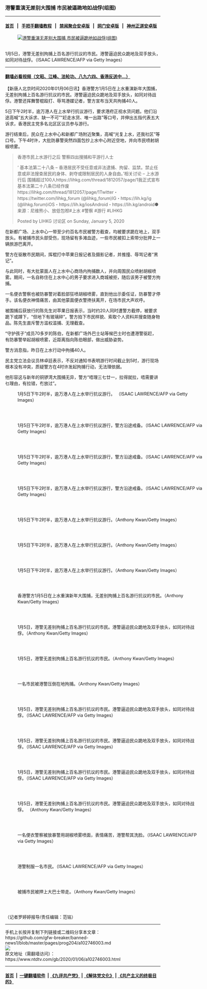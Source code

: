 ### 港警重演无差别大围捕 市民被逼跪地如战俘(组图)
------------------------

#### [首页](https://github.com/gfw-breaker/banned-news1/blob/master/README.md) &nbsp;&nbsp;|&nbsp;&nbsp; [手把手翻墙教程](https://github.com/gfw-breaker/guides/wiki) &nbsp;&nbsp;|&nbsp;&nbsp; [禁闻聚合安卓版](https://github.com/gfw-breaker/bn-android) &nbsp;&nbsp;|&nbsp;&nbsp; [网门安卓版](https://github.com/oGate2/oGate) &nbsp;&nbsp;|&nbsp;&nbsp; [神州正道安卓版](https://github.com/SzzdOgate/update) 



<div><div class="featured_image">
 <a href="https://i.ntdtv.com/assets/uploads/2020/01/GettyImages-1191842033-1.jpg" target="_blank">
  <figure>
   <img alt="港警重演无差别大围捕 市民被逼跪地如战俘(组图)" src="https://i.ntdtv.com/assets/uploads/2020/01/GettyImages-1191842033-1-800x450.jpg"/>
  </figure><br/>
 </a>
 <span class="caption">
  1月5日，港警无差别拘捕上百名游行抗议的市民。港警逼迫民众跪地及双手放头，如同对待战俘。（ISAAC LAWRENCE/AFP via Getty Images）
 </span>
</div>
</div><hr/>

#### [翻墙必看视频（文昭、江峰、法轮功、八九六四、香港反送中...）](https://github.com/gfw-breaker/banned-news1/blob/master/pages/link3.md)

<div><div class="post_content" itemprop="articleBody">
 <p>
  【新唐人北京时间2020年01月06日讯】香港警方1月5日在上水重演新年大围捕，无差别拘捕上百名游行抗议的市民。港警逼迫民众跪地及双手放头，如同对待战俘。港警还挥舞警棍殴打、辱骂港媒记者，警方宣布当天共拘捕40人。
 </p>
 <p>
  5日下午2时半，逾万港人在上水举行抗议游行，要求港府正视水货问题。他们沿途高喊“五大诉求、缺一不可”“赶走水货、唯一出路”等口号，并伸出五指代表五大诉求，香港民主党多名北区区议员参与游行。
 </p>
 <p>
  游行结束后，民众在上水中心和新都广场附近聚集，高喊“光复上水，还我社区”等口号。下午4时许，大批防暴警突然四面包抄上水中心附近空地，并向市民喷射胡椒喷雾。
 </p>
 <div id="fb-root">
 </div>
 <p>
  <script async="1" crossorigin="anonymous" defer="1" src="https://connect.facebook.net/en_US/sdk.js#xfbml=1&amp;version=v5.0">
  </script>
 </p>
 <div class="fb-video" data-href="https://www.facebook.com/lihkg.forum/videos/542188166376092/" data-width="500">
  <blockquote cite="https://www.facebook.com/lihkg.forum/videos/542188166376092/" class="fb-xfbml-parse-ignore">
   <p>
    <ok href="https://www.facebook.com/lihkg.forum/videos/542188166376092/">
     香港市民上水游行之后 警察四出搜捕和平游行人士
    </ok>
   </p>
   <p>
    ‘ 基本法第二十八条  – 香港居民不受任意或非法逮捕、拘留、监禁。禁止任意或非法搜查居民的身体、剥夺或限制居民的人身自由。’相关讨论 – 上水游行后 围捕超过100人https://lihkg.com/thread/1812057/page/1我正式宣布基本法第二十八条已经作废https://lihkg.com/thread/1812057/page/1Twitter・https://twitter.com/lihkg_forum  (@lihkg_forum)IG・https://lih.kg/ig (@lihkg.forum)iOS・https://lih.kg/iosAndroid・https://lih.kg/android●来源：尼维熊小、放低包袱#上水 #警察 #游行 #LIHKG
   </p>
   <p>
    Posted by
    <ok href="https://www.facebook.com/lihkg.forum/">
     LIHKG 讨论区
    </ok>
    on Sunday, January 5, 2020
   </p>
  </blockquote>
 </div>
 <p>
  在新都广场、上水中心一带至少约百名市民被警方截查，均被要求跪在地上，双手放头。有被捕市民头部受伤，现场留有多滩血迹，一些市民被扣上索带分批押上一辆旅游巴离开。
 </p>
 <p>
  警方在驱散市民期间，挥棍打中苹果日报记者及摄影记者，并推撞、辱骂记者“黑记”。
 </p>
 <p>
 </p>
 <p>
  与此同时，有大批蒙面人在上水中心商场内拘捕数人，并向周围民众喷射胡椒喷雾。期间，一名自称住在上水中心的男子要求进入商城被拒，随后该男子被警方拘捕。
 </p>
 <p>
  一名便衣警察也被防暴警对着脸部狂喷胡椒喷雾，直到他出示委任证，防暴警才停手。该名便衣神情痛苦，由其他蒙面便衣警搀扶离开，在场市民大声欢呼。
 </p>
 <p>
  被围捕后获放行的陈先生对苹果日报表示，当时约20人同时遭警方截停，被要求跪下或蹲下，“但地下有玻璃碎”。警方拍下市民样貌、索取个人资料并搜查随身物品。陈先生直斥警方滥权滥捕、无理截查。
 </p>
 <p>
  “守护孩子”成员70多岁的陈伯，在新都广场外巴士站等候巴士时也遭港警驱赶，有防暴警举起胡椒喷雾，近距离指向陈伯眼部，做出威胁姿势。
 </p>
 <p>
  警方消息指，昨日在上水行动中拘捕40人。
 </p>
 <p>
  民主党立法会议员林卓廷表示，不反对通知书表明游行时间截止到5时，游行现场根本没有冲突，质疑警方在4时许发起拘捕行动，无法理依据。
 </p>
 <p>
  他形容这与新年的铜锣湾大围捕无异，警方“唔理三七廿一，拉得就拉，唔需要讲乜理由，有拉错，冇放过”。
 </p>
 <figure class="wp-caption alignnone" id="attachment_102746021" style="width: 600px">
  <img alt="" class="size-medium wp-image-102746021" src="https://i.ntdtv.com/assets/uploads/2020/01/GettyImages-1191840702-600x401.jpg">
   <br/><figcaption class="wp-caption-text">
    1月5日下午2时半，逾万港人在上水举行抗议游行。 （ISAAC LAWRENCE/AFP via Getty Images）
   </figcaption><br/>
  </img>
 </figure><br/>
 <figure class="wp-caption alignnone" id="attachment_102746018" style="width: 600px">
  <img alt="" class="size-medium wp-image-102746018" src="https://i.ntdtv.com/assets/uploads/2020/01/GettyImages-1191840709-600x401.jpg">
   <br/><figcaption class="wp-caption-text">
    1月5日下午2时半，逾万港人在上水举行抗议游行，警方沿途戒备。（ISAAC LAWRENCE/AFP via Getty Images）
   </figcaption><br/>
  </img>
 </figure><br/>
 <figure class="wp-caption alignnone" id="attachment_102746019" style="width: 600px">
  <img alt="" class="size-medium wp-image-102746019" src="https://i.ntdtv.com/assets/uploads/2020/01/GettyImages-1191840707-600x401.jpg"/>
  <br/><figcaption class="wp-caption-text">
   1月5日下午2时半，逾万港人在上水举行抗议游行，警方沿途戒备。（ISAAC LAWRENCE/AFP via Getty Images）
  </figcaption><br/>
 </figure><br/>
 <figure class="wp-caption alignnone" id="attachment_102746020" style="width: 600px">
  <img alt="" class="size-medium wp-image-102746020" src="https://i.ntdtv.com/assets/uploads/2020/01/GettyImages-1191840703-600x401.jpg"/>
  <br/><figcaption class="wp-caption-text">
   1月5日下午2时半，逾万港人在上水举行抗议游行，警方沿途戒备。（ISAAC LAWRENCE/AFP via Getty Images）
  </figcaption><br/>
 </figure><br/>
 <figure class="wp-caption alignnone" id="attachment_102746005" style="width: 600px">
  <img alt="" class="size-medium wp-image-102746005" src="https://i.ntdtv.com/assets/uploads/2020/01/GettyImages-1191842432-600x401.jpg"/>
  <br/><figcaption class="wp-caption-text">
   1月5日下午2时半，逾万港人在上水举行抗议游行。（Anthony Kwan/Getty Images）
  </figcaption><br/>
 </figure><br/>
 <figure class="wp-caption alignnone" id="attachment_102746006" style="width: 600px">
  <img alt="" class="size-medium wp-image-102746006" src="https://i.ntdtv.com/assets/uploads/2020/01/GettyImages-1191842379-600x401.jpg"/>
  <br/><figcaption class="wp-caption-text">
   1月5日下午2时半，逾万港人在上水举行抗议游行。（Anthony Kwan/Getty Images）
  </figcaption><br/>
 </figure><br/>
 <figure class="wp-caption alignnone" id="attachment_102746007" style="width: 600px">
  <img alt="" class="size-medium wp-image-102746007" src="https://i.ntdtv.com/assets/uploads/2020/01/GettyImages-1191842342-1-600x401.jpg"/>
  <br/><figcaption class="wp-caption-text">
   1月5日下午2时半，逾万港人在上水举行抗议游行。（Anthony Kwan/Getty Images）
  </figcaption><br/>
 </figure><br/>
 <figure class="wp-caption alignnone" id="attachment_102746004" style="width: 600px">
  <img alt="" class="size-medium wp-image-102746004" src="https://i.ntdtv.com/assets/uploads/2020/01/GettyImages-1191842468-600x401.jpg"/>
  <br/><figcaption class="wp-caption-text">
   香港警方1月5日在上水重演新年大围捕，无差别拘捕上百名游行抗议的市民。（Anthony Kwan/Getty Images）
  </figcaption><br/>
 </figure><br/>
 <figure class="wp-caption alignnone" id="attachment_102746009" style="width: 600px">
  <img alt="" class="size-medium wp-image-102746009" src="https://i.ntdtv.com/assets/uploads/2020/01/GettyImages-1191842129-600x401.jpg"/>
  <br/><figcaption class="wp-caption-text">
   1月5日，港警无差别拘捕上百名游行抗议的市民。港警逼迫民众跪地及双手放头，如同对待战俘。（Anthony Kwan/Getty Images）
  </figcaption><br/>
 </figure><br/>
 <figure class="wp-caption alignnone" id="attachment_102746010" style="width: 600px">
  <img alt="" class="size-medium wp-image-102746010" src="https://i.ntdtv.com/assets/uploads/2020/01/GettyImages-1191842123-600x401.jpg"/>
  <br/><figcaption class="wp-caption-text">
   1月5日，港警无差别拘捕上百名游行抗议的市民。（Anthony Kwan/Getty Images）
  </figcaption><br/>
 </figure><br/>
 <figure class="wp-caption alignnone" id="attachment_102746011" style="width: 600px">
  <img alt="" class="size-medium wp-image-102746011" src="https://i.ntdtv.com/assets/uploads/2020/01/GettyImages-1191842120-600x401.jpg"/>
  <br/><figcaption class="wp-caption-text">
   一名市民被港警压倒在地拘捕。（Anthony Kwan/Getty Images）
  </figcaption><br/>
 </figure><br/>
 <figure class="wp-caption alignnone" id="attachment_102746015" style="width: 600px">
  <img alt="" class="size-medium wp-image-102746015" src="https://i.ntdtv.com/assets/uploads/2020/01/GettyImages-1191842033-600x401.jpg"/>
  <br/><figcaption class="wp-caption-text">
   1月5日，港警无差别拘捕上百名游行抗议的市民。港警逼迫民众跪地及双手放头，如同对待战俘。（ISAAC LAWRENCE/AFP via Getty Images）
  </figcaption><br/>
 </figure><br/>
 <figure class="wp-caption alignnone" id="attachment_102746016" style="width: 600px">
  <img alt="" class="size-medium wp-image-102746016" src="https://i.ntdtv.com/assets/uploads/2020/01/GettyImages-1191842027-600x401.jpg"/>
  <br/><figcaption class="wp-caption-text">
   1月5日，港警无差别拘捕上百名游行抗议的市民。港警逼迫民众跪地及双手放头，如同对待战俘。（ISAAC LAWRENCE/AFP via Getty Images）
  </figcaption><br/>
 </figure><br/>
 <figure class="wp-caption alignnone" id="attachment_102746017" style="width: 600px">
  <img alt="" class="size-medium wp-image-102746017" src="https://i.ntdtv.com/assets/uploads/2020/01/GettyImages-1191842025-600x401.jpg"/>
  <br/><figcaption class="wp-caption-text">
   1月5日，港警无差别拘捕上百名游行抗议的市民。港警逼迫民众跪地及双手放头，如同对待战俘。（ISAAC LAWRENCE/AFP via Getty Images）
  </figcaption><br/>
 </figure><br/>
 <figure class="wp-caption alignnone" id="attachment_102746012" style="width: 600px">
  <img alt="" class="size-medium wp-image-102746012" src="https://i.ntdtv.com/assets/uploads/2020/01/GettyImages-1191842112-600x401.jpg"/>
  <br/><figcaption class="wp-caption-text">
   1月5日，港警无差别拘捕上百名游行抗议的市民。港警逼迫民众跪地及双手放头，如同对待战俘。 （Anthony Kwan/Getty Images）
  </figcaption><br/>
 </figure><br/>
 <figure class="wp-caption alignnone" id="attachment_102746013" style="width: 600px">
  <img alt="" class="size-medium wp-image-102746013" src="https://i.ntdtv.com/assets/uploads/2020/01/GettyImages-1191842054-600x401.jpg"/>
  <br/><figcaption class="wp-caption-text">
   一名便衣警察被放暴警用胡椒喷雾喷面，表情痛苦，港警帮其洗脸。（ISAAC LAWRENCE/AFP via Getty Images）
  </figcaption><br/>
 </figure><br/>
 <figure class="wp-caption alignnone" id="attachment_102746014" style="width: 600px">
  <img alt="" class="size-medium wp-image-102746014" src="https://i.ntdtv.com/assets/uploads/2020/01/GettyImages-1191842039-600x401.jpg"/>
  <br/><figcaption class="wp-caption-text">
   港警制服一名市民。（ISAAC LAWRENCE/AFP via Getty Images）
  </figcaption><br/>
 </figure><br/>
 <figure class="wp-caption alignnone" id="attachment_102746008" style="width: 600px">
  <img alt="" class="size-medium wp-image-102746008" src="https://i.ntdtv.com/assets/uploads/2020/01/GettyImages-1191842163-600x401.jpg"/>
  <br/><figcaption class="wp-caption-text">
   被捕市民被押上大巴士带走。（Anthony Kwan/Getty Images）
  </figcaption><br/>
 </figure><br/>
 <p>
  （记者罗婷婷报导/责任编辑：范铭）
 </p>
 <div class="single_ad">
 </div>
</div>
</div>
<hr/>
手机上长按并复制下列链接或二维码分享本文章：<br/>
https://github.com/gfw-breaker/banned-news1/blob/master/pages/prog204/a102746003.md <br/>
<a href='https://github.com/gfw-breaker/banned-news1/blob/master/pages/prog204/a102746003.md'><img src='https://github.com/gfw-breaker/banned-news1/blob/master/pages/prog204/a102746003.md.png'/></a> <br/>
原文地址（需翻墙访问）：https://www.ntdtv.com/gb/2020/01/06/a102746003.html


------------------------
#### [首页](https://github.com/gfw-breaker/banned-news1/blob/master/README.md) &nbsp;|&nbsp; [一键翻墙软件](https://github.com/gfw-breaker/nogfw/blob/master/README.md) &nbsp;| [《九评共产党》](https://github.com/gfw-breaker/9ping.md/blob/master/README.md#九评之一评共产党是什么) | [《解体党文化》](https://github.com/gfw-breaker/jtdwh.md/blob/master/README.md) | [《共产主义的终极目的》](https://github.com/gfw-breaker/gczydzjmd.md/blob/master/README.md)


<img src='http://gfw-breaker.win/banned-news/pages/prog204/a102746003.md' width='0px' height='0px'/>